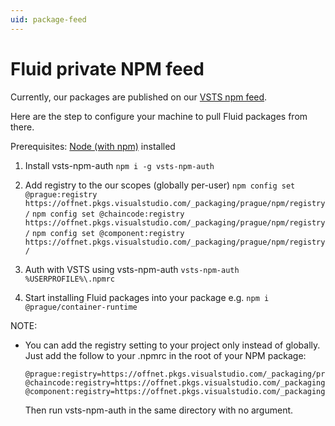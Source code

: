 ```yaml
---
uid: package-feed
---
```

# Fluid private NPM feed

Currently, our packages are published on our [VSTS npm feed](https://offnet.visualstudio.com/officenet/_packaging?_a=feed&feed=prague).

Here are the step to configure your machine to pull Fluid packages from there.

Prerequisites: [Node (with npm)](https://nodejs.org) installed

1. Install vsts-npm-auth
    `npm i -g vsts-npm-auth`

2. Add registry to the our scopes (globally per-user)
    `npm config set @prague:registry https://offnet.pkgs.visualstudio.com/_packaging/prague/npm/registry/`
    `npm config set @chaincode:registry https://offnet.pkgs.visualstudio.com/_packaging/prague/npm/registry/`
    `npm config set @component:registry https://offnet.pkgs.visualstudio.com/_packaging/prague/npm/registry/`

3. Auth with VSTS using vsts-npm-auth
    `vsts-npm-auth %USERPROFILE%\.npmrc`

4. Start installing Fluid packages into your package
    e.g. `npm i @prague/container-runtime`


NOTE:

* You can add the registry setting to your project only instead of globally.
  Just add the follow to your .npmrc in the root of your NPM package:
    ```
    @prague:registry=https://offnet.pkgs.visualstudio.com/_packaging/prague/npm/registry/
    @chaincode:registry=https://offnet.pkgs.visualstudio.com/_packaging/prague/npm/registry/
    @component:registry=https://offnet.pkgs.visualstudio.com/_packaging/prague/npm/registry/
    ```

  Then run vsts-npm-auth in the same directory with no argument.
